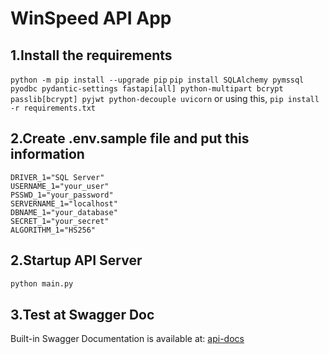 # WinSpeed API App

## 1.Install the requirements
```python -m pip install --upgrade pip```
```pip install SQLAlchemy pymssql pyodbc pydantic-settings fastapi[all] python-multipart bcrypt passlib[bcrypt] pyjwt python-decouple uvicorn```
or using this,
```pip install -r requirements.txt```

## 2.Create .env.sample file and put this information
```
DRIVER_1="SQL Server"
USERNAME_1="your_user"
PSSWD_1="your_password"
SERVERNAME_1="localhost"
DBNAME_1="your_database"
SECRET_1="your_secret"
ALGORITHM_1="HS256"
```

## 2.Startup API Server
```sh
python main.py
```

## 3.Test at Swagger Doc
Built-in Swagger Documentation is available at: [api-docs](http://localhost:8000/docs)